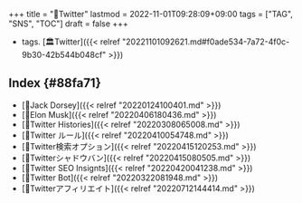+++
title = "🔖Twitter"
lastmod = 2022-11-01T09:28:09+09:00
tags = ["TAG", "SNS", "TOC"]
draft = false
+++

-   tags. [🏛Twitter]({{< relref "20221101092621.md#f0ade534-7a72-4f0c-9b30-42b544b048cf" >}})


## Index {#88fa71}

-   [👨Jack Dorsey]({{< relref "20220124100401.md" >}})
-   [👨Elon Musk]({{< relref "20220406180436.md" >}})
-   [📝Twitter Histories]({{< relref "20220308065008.md" >}})
-   [📝Twitter ルール]({{< relref "20220410054748.md" >}})
-   [📝Twitter検索オプション]({{< relref "20220415120253.md" >}})
-   [📝Twitterシャドウバン]({{< relref "20220415080505.md" >}})
-   [📝Twitter SEO Insignts]({{< relref "20220420041238.md" >}})
-   [📝Twitter Bot]({{< relref "20220322081948.md" >}})
-   [🔖Twitterアフィリエイト]({{< relref "20220712144414.md" >}})
